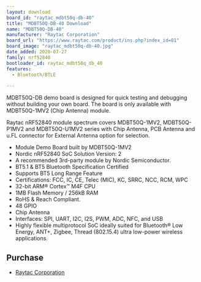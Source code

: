 ```yaml
---
layout: download
board_id: "raytac_mdbt50q-db-40"
title: "MDBT50Q-DB-40 Download"
name: "MDBT50Q-DB-40"
manufacturer: "Raytac Corporation"
board_url: "https://www.raytac.com/product/ins.php?index_id=81"
board_image: "raytac_mdbt50q-db-40.jpg"
date_added: 2020-07-27
family: nrf52840
bootloader_id: raytac_mdbt50q_db_40
features:
  - Bluetooth/BTLE
  
---
```


MDBT50Q-DB demo board is designed for quick testing and debugging without building your own board. The board is only available with MDBT50Q-1MV2 (Chip Antenna) module. 

Raytac nRF52840 module spectrum covers MDBT50Q-1MV2, MDBT50Q-P1MV2 and MDBT50Q-U1MV2 series with Chip Antenna, PCB Antenna and u.FL connector for External Antenna option for selection. 

 - Module Demo Board built by MDBT50Q-1MV2
 - Nordic nRF52840 SoC Solution Version: 2
 - A recommended 3rd-party module by Nordic Semiconductor.
 - BT5.1 & BT5 Bluetooth Specification Certified
 - Supports BT5 Long Range Feature
 - Certifications: FCC, IC, CE, Telec (MIC), KC, SRRC, NCC, RCM, WPC
 - 32-bit ARM® Cortex™ M4F CPU
 - 1MB Flash Memory / 256kB RAM
 - RoHS & Reach Compliant.
 - 48 GPIO
 - Chip Antenna
 - Interfaces: SPI, UART, I2C, I2S, PWM, ADC, NFC, and USB
 - Highly flexible multiprotocol SoC ideally suited for Bluetooth® Low Energy, ANT+, Zigbee, Thread (802.15.4) ultra low-power wireless applications.

## Purchase
* [Raytac Corporation](https://www.raytac.com/product/ins.php?index_id=81)
